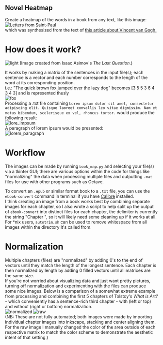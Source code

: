 ## Novel Heatmap  
Create a heatmap of the words in a book from any text, like this image:  
![Letters from Saint-Paul](/images/starry_night.png "Letters from Saint-Paul")  
which was synthesized from the text of [this article about Vincent van Gogh.](https://www.moma.org/learn/moma_learning/vincent-van-gogh-the-starry-night-1889)

# How does it work?
![light](/images/the_last_question_map_image.png?raw=true "Isaac Asimov's The Last Question")
(Image created from Isaac Asimov's _The Last Question_.)  

It works by making a matrix of the sentences in the input file(s); each sentence is a vector and each number corresponds to the length of the word at its corresponding position.  
i.e.: "The quick brown fox jumped over the lazy dog" becomes [3 5 5 3 6 4 3 4 3] and is represented thusly  
![fox](/images/fox_map_image.png?raw=true "Example vector")  
Processing a .txt file containing `Lorem ipsum dolor sit amet, consectetur adipiscing elit. Quisque laoreet convallis leo vitae dignissim. Nam et metus bibendum, scelerisque ex vel, rhoncus tortor.` would produce the following result:  
![lore_impsum](/images/lorem_ipsum_example_map_image.png)  
A paragraph of lorem ipsum would be presented:  
![lorem_paragraph](/images/lorem_paragraph.png)


# Workflow
The images can be made by running `book_map.py` and selecting your file(s) via a tkinter GUI; there are various options within the code for things like "normalizing" the data when processing multiple files and outputting `.mat` files for use with other programs such as Octave.

To convert an `.epub` or similar format book to a `.txt` file, you can use the `ebook-convert` command in terminal if you have [Calibre](https://calibre-ebook.com/) installed.  
I think creating an image from a book works best by combining separate images for each chapter, so I also wrote a script to help split up the output of `ebook-convert` into distinct files for each chapter, the delimiter is currently the string "Chapter ", so it will likely need some cleaning up if it works at all.  
For \*nix users, `autotrim.sh` can be used to remove whitespace from all images within the directory it's called from.

# Normalization
Multiple chapters (files) are "normalized" by adding 0's to the end of vectors until they match the length of the longest sentence. Each chapter is then normalized by length by adding 0 filled vectors until all matrices are the same size.  
If you're not worried about visualizing data and just want pretty pictures, turning off normalization and experimenting with the files can produce some nice images. Below is a comparison of a somewhat extreme example from processing and combining the first 5 chapters of Tolstoy's _What is Art?_ - which conveniently has a sentence-rich third chapter - with (left or top) and without (right or bottom) normalization.  
![normalized](/images/what_is_art_normalized.png "normalized")
![raw](/images/what_is_art_raw.png "raw")  
(NB: These are not fully automated; both images were made by importing individual chapter images into inkscape, stacking and center aligning them. For the raw image I manually changed the color of the area outside of each respective matrix to match the color scheme to demonstrate the aesthetic intent of that setting.)
